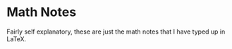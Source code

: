 # Math Notes  
Fairly self explanatory, these are just the math notes that I have typed up in LaTeX.  
